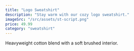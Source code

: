 ```yaml
---
title: "Logo Sweatshirt"
description: "Stay warm with our cozy logo sweatshirt."
imageSrc: "/src/assets/st-script.png"
price: 49.99
category: "sweatshirt"
---
```

Heavyweight cotton blend with a soft brushed interior.